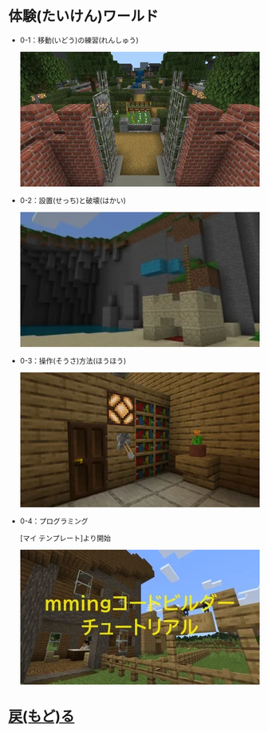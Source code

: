 # 体験(たいけん)ワールド

- 0-1：移動(いどう)の練習(れんしゅう)

    [![](./level01/world_icon.webp)](https://education.minecraft.net/world/8f07bb71-8996-4a16-a2e3-ffa0ad9f0d55)

- 0-2：設置(せっち)と破壊(はかい)

    [![](./level02/world_icon.webp)](https://education.minecraft.net/world/0f5f93ed-aa8b-4d73-a37a-ff5bfbdeb81b)

- 0-3：操作(そうさ)方法(ほうほう)

    [![](./level03/world_icon.webp)](https://education.minecraft.net/world/c162b797-be2b-4d8e-8840-cae096fbab83)

- 0-4：プログラミング

    [マイ テンプレート]より開始

    ![](./level04/world_icon.webp)




# [戻(もど)る](../../index.md)